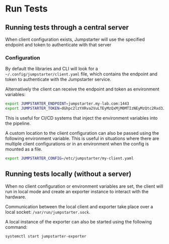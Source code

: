 # Run Tests

## Running tests through a central server

When client configuration exists, Jumpstarter will use the specified endpoint
and token to authenticate with that server

### Configuration

By default the libraries and CLI will look for a `~/.config/jumpstarter/client.yaml`
file, which contains the endpoint and token to authenticate with the Jumpstarter
service.

Alternatively the client can receive the endpoint and token as environment variables:

```bash
export JUMPSTARTER_ENDPOINT=jumpstarter.my-lab.com:1443
export JUMPSTARTER_TOKEN=dGhpc2lzYXRva2VuLTEyMzQxMjM0MTIzNEyMzQtc2Rxd3Jxd2VycXdlcnF3ZXJxd2VyLTEyMzQxMjM0MTIz
```

This is useful for CI/CD systems that inject the environment variables into the pipeline.

A custom location to the client configuration can also be passed using the following
environment variable. This is useful in situations where there are multiple client
configurations or in an environment when the config is mounted as a file.

```bash
export JUMPSTARTER_CONFIG=/etc/jumpstarter/my-client.yaml
```

## Running tests locally (without a server)

When no client configuration or environment variables are set, the client will
run in local mode and create an exporter instance to interact with the hardware.

Communication between the local client and exporter take place over a local
socket: `/var/run/jumpstarter.sock`.

A local instance of the exporter can also be started using the following command:

```bash
systemctl start jumpstarter-exporter
```
